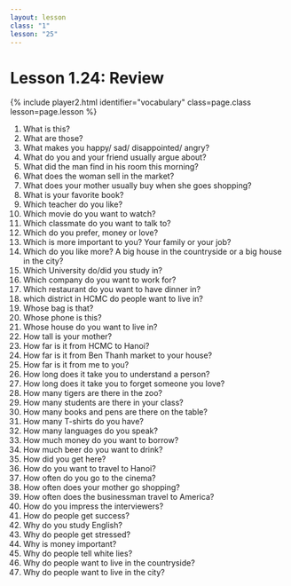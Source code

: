 ```yaml
---
layout: lesson
class: "1"
lesson: "25"
---
```



# Lesson 1.24: Review


{% include player2.html identifier="vocabulary" class=page.class lesson=page.lesson %}

1. What is this?
2. What are those?
3. What makes you happy/ sad/ disappointed/ angry?
4. What do you and your friend usually argue about?
5. What did the man find in his room this morning?
6.  What does the woman sell in the market?
7.  What does your mother usually buy when she goes shopping? 
8. What is your favorite book?
9.  Which teacher do you like?
10.  Which movie do you want to watch?
11.  Which classmate do you want to talk to?
12. Which do you prefer, money or love?
13. Which is more important to you? Your family or your job?
14. Which do you like more? A big house in the countryside or a big house in the city?
15.  Which University do/did you study in?
16.  Which company do you want  to work for?
17.  Which restaurant do you want to have dinner in?
18. which district in HCMC do people want to live in? 
19.  Whose bag is that?
20.  Whose phone is this?
21.  Whose house do you want to live in?
22.  How tall is your mother?
23.  How far is it from HCMC to Hanoi?
24.  How far is it from Ben Thanh market to your house?
25.  How far is it from me to you?
26.  How long does it take you to understand a person?
27.  How long does it take you to forget someone you love?
28.  How many tigers are there in the zoo?
29.  How many students are there in  your class?
30.  How many books and pens are there on the table?
31.  How many T-shirts do you have?
32.  How many languages do you speak?
33.  How much money do you want to borrow?
34.  How much beer do you want to drink?
35.  How did you get here?
36.  How do you want to travel to Hanoi?
37.  How often do you go to the cinema?
38.  How often does your mother go shopping?
39.  How often does the businessman travel to America?
40.  How do you impress the interviewers?
41.  How do people get success?
42.  Why do you study English?
43.  Why do people get stressed?
44.  Why is money important?
45.  Why do people tell white lies?
46.  Why do people want to live in the countryside?
47.  Why do people want to live in the city? 